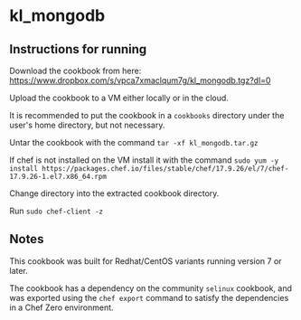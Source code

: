 # kl_mongodb

## Instructions for running

Download the cookbook from here: https://www.dropbox.com/s/vpca7xmaclqum7g/kl_mongodb.tgz?dl=0

Upload the cookbook to a VM either locally or in the cloud.

It is recommended to put the cookbook in a `cookbooks` directory under the user's home directory, but not necessary.

Untar the cookbook with the command `tar -xf kl_mongodb.tar.gz`

If chef is not installed on the VM install it with the command `sudo yum -y install https://packages.chef.io/files/stable/chef/17.9.26/el/7/chef-17.9.26-1.el7.x86_64.rpm`

Change directory into the extracted cookbook directory.

Run `sudo chef-client -z`


## Notes
This cookbook was built for Redhat/CentOS variants running version 7 or later.

The cookbook has a dependency on the community `selinux` cookbook, and was exported using the `chef export` command to satisfy the dependencies in a Chef Zero environment.
